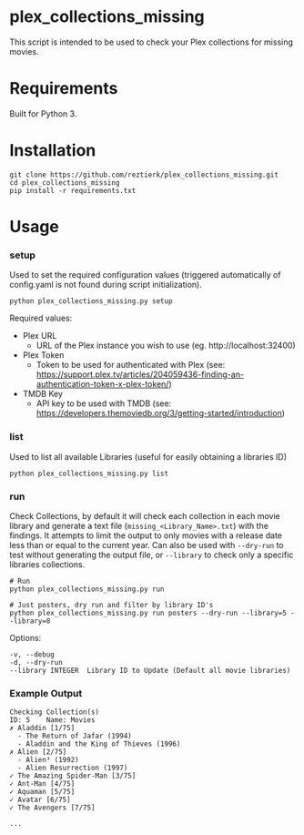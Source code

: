 # plex_collections_missing
This script is intended to be used to check your Plex collections for missing movies.

# Requirements
Built for Python 3.

# Installation
    git clone https://github.com/reztierk/plex_collections_missing.git
    cd plex_collections_missing
    pip install -r requirements.txt

# Usage

### setup
Used to set the required configuration values (triggered automatically of config.yaml is not found during script initialization).

    python plex_collections_missing.py setup

Required values:
 - Plex URL 
    - URL of the Plex instance you wish to use (eg. http://localhost:32400)
 - Plex Token
    - Token to be used for authenticated with Plex (see: https://support.plex.tv/articles/204059436-finding-an-authentication-token-x-plex-token/)
 - TMDB Key
    - API key to be used with TMDB (see: https://developers.themoviedb.org/3/getting-started/introduction)

### list
Used to list all available Libraries (useful for easily obtaining a libraries ID)

    python plex_collections_missing.py list
    
### run
Check Collections, by default it will check each collection in each movie library and generate a text file 
(`missing_<Library_Name>.txt`) with the findings. It attempts to limit the output to only movies with a release date 
less than or equal to the current year. Can also be used with `--dry-run` to test without generating the output file, 
or `--library` to check only a specific libraries collections.

    # Run
    python plex_collections_missing.py run
    
    # Just posters, dry run and filter by library ID's 
    python plex_collections_missing.py run posters --dry-run --library=5 --library=8
    

Options: 
    
    -v, --debug
    -d, --dry-run
    --library INTEGER  Library ID to Update (Default all movie libraries)

### Example Output
    
    Checking Collection(s)
    ID: 5    Name: Movies
    ✗ Aladdin [1/75]
      - The Return of Jafar (1994)
      - Aladdin and the King of Thieves (1996)
    ✗ Alien [2/75]
      - Alien³ (1992)
      - Alien Resurrection (1997)
    ✓ The Amazing Spider-Man [3/75]
    ✓ Ant-Man [4/75]
    ✓ Aquaman [5/75]
    ✓ Avatar [6/75]
    ✓ The Avengers [7/75]
    
    ...
